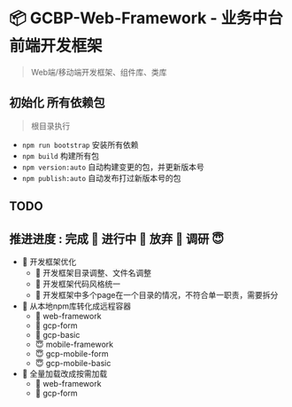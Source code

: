 # 📦 GCBP-Web-Framework - 业务中台前端开发框架
> Web端/移动端开发框架、组件库、类库

## 初始化 所有依赖包 
> 根目录执行 
+ `npm run bootstrap` 安装所有依赖
+ `npm build` 构建所有包 
+ `npm version:auto` 自动构建变更的包，并更新版本号 
+ `npm publish:auto` 自动发布打过新版本号的包


## TODO
## 推进进度 : 完成 🥳 进行中 🤯 放弃 🥵 调研 😇
+ 🤯 开发框架优化
  + 🤯 开发框架目录调整、文件名调整
  + 🤯 开发框架代码风格统一
  + 🤯 开发框架中多个page在一个目录的情况，不符合单一职责，需要拆分
+ 🤯 从本地npm库转化成远程容器 
  + 🤯 web-framework
  + 🤯 gcp-form
  + 🤯 gcp-basic
  + 😇 mobile-framework
  + 😇 gcp-mobile-form
  + 😇 gcp-mobile-basic
+ 🤯 全量加载改成按需加载
  + 🤯 web-framework
  + 🤯 gcp-form




